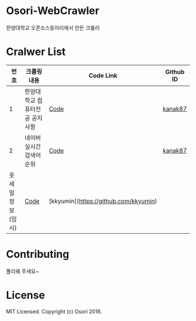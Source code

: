# Osori-WebCrawler
한양대학교 오픈소스동아리에서 만든 크롤러

# Cralwer List
번호 |  크롤링 내용 | Code Link | Github ID
----| ------|---------|-----------|
1 | 한양대학교 컴퓨터전공 공지사항 | [Code](https://github.com/kanak87) | [kanak87](https://github.com/kanak87)
2 | 네이버 실시간 검색어 순위 | [Code](https://github.com/kanak87) | [kanak87](https://github.com/kanak87)
  | 옷 세일 정보(임시)        | [Code](https://github.com/kkyumin) | [kkyumin[(https://github.com/kkyumin)

# Contributing
풀리퀘 주세요~

# License
MIT Licensed. Copyright (c) Osori 2016.
